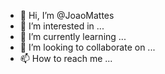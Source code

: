 - 👋 Hi, I’m @JoaoMattes
- 👀 I’m interested in ...
- 🌱 I’m currently learning ...
- 💞️ I’m looking to collaborate on ...
- 📫 How to reach me ...

<!---
JoaoMattes/JoaoMattes is a ✨ special ✨ repository because its `README.md` (this file) appears on your GitHub profile.
You can click the Preview link to take a look at your changes.
--->
